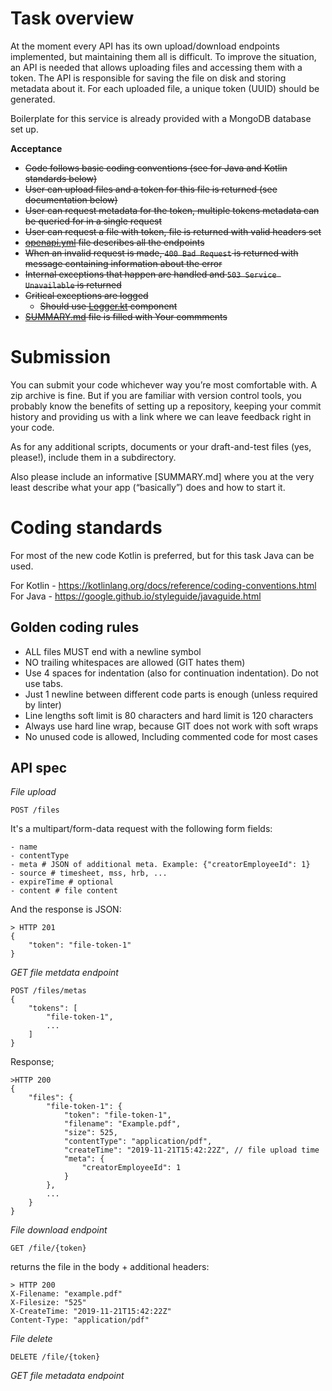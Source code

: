 # Task overview

At the moment every API has its own upload/download endpoints implemented, but maintaining them all is difficult.
To improve the situation, an API is needed that allows uploading files and accessing them with a token.
The API is responsible for saving the file on disk and storing metadata about it.
For each uploaded file, a unique token (UUID) should be generated.

Boilerplate for this service is already provided with a MongoDB database set up.

**Acceptance**
- ~~Code follows basic coding conventions (see for Java and Kotlin standards below)~~
- ~~User can upload files and a token for this file is returned (see documentation below)~~
- ~~User can request metadata for the token, multiple tokens metadata can be queried for in a single request~~
- ~~User can request a file with token, file is returned with valid headers set~~
- ~~[openapi.yml](src/main/resources/public/docs/openapi.yml) file describes all the endpoints~~
- ~~When an invalid request is made, `400 Bad Request` is returned with message containing information about the error~~
- ~~Internal exceptions that happen are handled and `503 Service Unavailable` is returned~~
- ~~Critical exceptions are logged~~
  - ~~Should use [Logger.kt](src/main/kotlin/com/hrblizz/fileapi/library/log/Logger.kt) component~~
- ~~[SUMMARY.md](SUMMARY.md) file is filled with Your commments~~

# Submission

You can submit your code whichever way you’re most comfortable with. A zip archive is fine.
But if you are familiar with version control tools, you probably know the benefits of setting up a repository, keeping your commit history and providing us with a link where we can leave feedback right in your code.

As for any additional scripts, documents or your draft-and-test files (yes, please!), include them in a subdirectory.

Also please include an informative [SUMMARY.md] where you at the very least describe what your app (“basically”) does and how to start it.

# Coding standards

For most of the new code Kotlin is preferred, but for this task Java can be used.

For Kotlin - https://kotlinlang.org/docs/reference/coding-conventions.html
For Java - https://google.github.io/styleguide/javaguide.html

## Golden coding rules
- ALL files MUST end with a newline symbol
- NO trailing whitespaces are allowed (GIT hates them)
- Use 4 spaces for indentation (also for continuation indentation). Do not use tabs.
- Just 1 newline between different code parts is enough (unless required by linter)
- Line lengths soft limit is 80 characters and hard limit is 120 characters
- Always use hard line wrap, because GIT does not work with soft wraps
- No unused code is allowed, Including commented code for most cases

## API spec
*File upload*

    POST /files

It's a multipart/form-data request with the following form fields:

    - name
    - contentType
    - meta # JSON of additional meta. Example: {"creatorEmployeeId": 1}
    - source # timesheet, mss, hrb, ...
    - expireTime # optional
    - content # file content

And the response is JSON:

    > HTTP 201
    {
        "token": "file-token-1"
    }

*GET file metdata endpoint*

    POST /files/metas
    {
        "tokens": [
            "file-token-1",
            ...
        ]
    }

Response;

    >HTTP 200
    {
        "files": {
            "file-token-1": {
                "token": "file-token-1",
                "filename": "Example.pdf",
                "size": 525,
                "contentType": "application/pdf",
                "createTime": "2019-11-21T15:42:22Z", // file upload time
                "meta": {
                    "creatorEmployeeId": 1
                }
            },
            ...
        }
    }

*File download endpoint*

    GET /file/{token}

returns the file in the body + additional headers:

    > HTTP 200
    X-Filename: "example.pdf"
    X-Filesize: "525"
    X-CreateTime: "2019-11-21T15:42:22Z"
    Content-Type: "application/pdf"

*File delete*

    DELETE /file/{token}

*GET file metadata endpoint*
